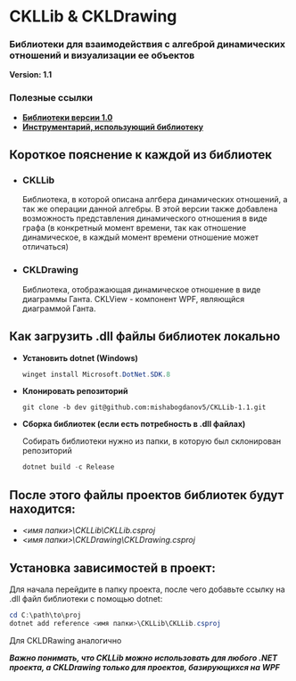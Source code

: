 # CKLLib & CKLDrawing

### Библиотеки для взаимодействия с алгеброй динамических отношений и визуализации ее объектов

**Version: 1.1**

### Полезные ссылки

- **[Библиотеки версии 1.0](https://github.com/mishabogdanov5/CKL_Lib)**
- **[Инструментарий, использующий библиотеку](https://github.com/Yvunglord/CKL_Studio)**

## Короткое пояснение к каждой из библиотек

  - ### CKLLib

    Библиотека, в которой описана алгбера динамических отношений, а так же операции данной алгебры. В этой версии также добавлена возможность представления динамического отношения в виде графа (в конкретный момент времени, так как отношение динамическое, в каждый момент времени отношение может отличаться)

  - ### CKLDrawing

    Библиотека, отображающая динамическое отношение в виде диаграммы Ганта. CKLView - компонент WPF, являющйся диаграммой Ганта.             

## Как загрузить **.dll** файлы библиотек локально

- **Установить dotnet (Windows)**

    ```powershell
    winget install Microsoft.DotNet.SDK.8   
    ```

 - **Клонировать репозиторий**
  
    ```git
    git clone -b dev git@github.com:mishabogdanov5/CKLLib-1.1.git
    ```
- **Сборка библиотек (если есть потребность в .dll файлах)** 

    Собирать библиотеки нужно из папки, в которую был склонирован репозиторий
    ```powershell
    dotnet build -c Release
    ```

## После этого файлы проектов библиотек будут находится: 
- *<имя папки>\CKLLib\CKLLib.csproj*
- *<имя папки>\CKLDrawing\CKLDrawing.csproj*

## Установка зависимостей в проект:


Для начала перейдите в папку проекта, после чего добавьте ссылку на .dll файл библиотеки с помощью dotnet:

```powershell
cd C:\path\to\proj
dotnet add reference <имя папки>\CKLLib\CKLLib.csproj
```

Для CKLDRawing аналогично

***Важно понимать, что CKLLib можно использовать для любого .NET проекта, а CKLDrawing только для проектов, базирующихся на WPF***